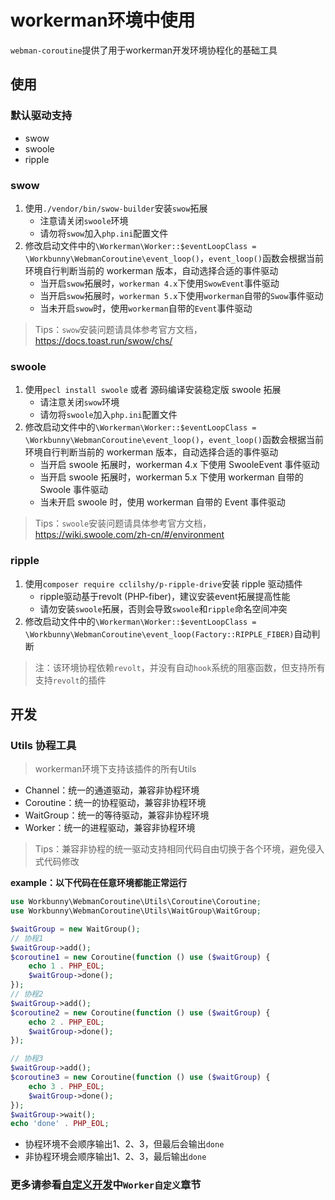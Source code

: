 # workerman环境中使用

`webman-coroutine`提供了用于workerman开发环境协程化的基础工具

## 使用

### 默认驱动支持

- swow
- swoole
- ripple

### swow

1. 使用`./vendor/bin/swow-builder`安装`swow`拓展
    - 注意请关闭`swoole`环境
    - 请勿将`swow`加入`php.ini`配置文件
2. 修改启动文件中的`\Workerman\Worker::$eventLoopClass = \Workbunny\WebmanCoroutine\event_loop()`，`event_loop()`函数会根据当前环境自行判断当前的 workerman 版本，自动选择合适的事件驱动
    - 当开启`swow`拓展时，`workerman 4.x`下使用`SwowEvent`事件驱动
    - 当开启`swow`拓展时，`workerman 5.x`下使用`workerman`自带的`Swow`事件驱动
    - 当未开启`swow`时，使用`workerman`自带的`Event`事件驱动

> Tips：`swow`安装问题请具体参考官方文档，https://docs.toast.run/swow/chs/

### swoole

1. 使用`pecl install swoole` 或者 源码编译安装稳定版 swoole 拓展
    - 请注意关闭`swow`环境
    - 请勿将`swoole`加入`php.ini`配置文件
2. 修改启动文件中的`\Workerman\Worker::$eventLoopClass = \Workbunny\WebmanCoroutine\event_loop()`，`event_loop()`函数会根据当前环境自行判断当前的 workerman 版本，自动选择合适的事件驱动
    - 当开启 swoole 拓展时，workerman 4.x 下使用 SwooleEvent 事件驱动
    - 当开启 swoole 拓展时，workerman 5.x 下使用 workerman 自带的 Swoole 事件驱动
    - 当未开启 swoole 时，使用 workerman 自带的 Event 事件驱动

> Tips：`swoole`安装问题请具体参考官方文档，https://wiki.swoole.com/zh-cn/#/environment

### ripple

1. 使用`composer require cclilshy/p-ripple-drive`安装 ripple 驱动插件
    - ripple驱动基于revolt (PHP-fiber)，建议安装event拓展提高性能
    - 请勿安装`swoole`拓展，否则会导致`swoole`和`ripple`命名空间冲突
2. 修改启动文件中的`\Workerman\Worker::$eventLoopClass = \Workbunny\WebmanCoroutine\event_loop(Factory::RIPPLE_FIBER)`自动判断

> 注：该环境协程依赖`revolt`，并没有自动`hook`系统的阻塞函数，但支持所有支持`revolt`的插件

## 开发

### Utils 协程工具

> workerman环境下支持该插件的所有Utils

- Channel：统一的通道驱动，兼容非协程环境
- Coroutine：统一的协程驱动，兼容非协程环境
- WaitGroup：统一的等待驱动，兼容非协程环境
- Worker：统一的进程驱动，兼容非协程环境

> Tips：兼容非协程的统一驱动支持相同代码自由切换于各个环境，避免侵入式代码修改

**example：以下代码在任意环境都能正常运行**

```php
use Workbunny\WebmanCoroutine\Utils\Coroutine\Coroutine;
use Workbunny\WebmanCoroutine\Utils\WaitGroup\WaitGroup;

$waitGroup = new WaitGroup();
// 协程1
$waitGroup->add();
$coroutine1 = new Coroutine(function () use ($waitGroup) {
    echo 1 . PHP_EOL;
    $waitGroup->done();
});
// 协程2
$waitGroup->add();
$coroutine2 = new Coroutine(function () use ($waitGroup) {
    echo 2 . PHP_EOL;
    $waitGroup->done();
});

// 协程3
$waitGroup->add();
$coroutine3 = new Coroutine(function () use ($waitGroup) {
    echo 3 . PHP_EOL;
    $waitGroup->done();
});
$waitGroup->wait();
echo 'done' . PHP_EOL;
```

- 协程环境不会顺序输出1、2、3，但最后会输出`done`
- 非协程环境会顺序输出1、2、3，最后输出`done`

### 更多请参看[自定义开发](custom.md)中`Worker自定义`章节
